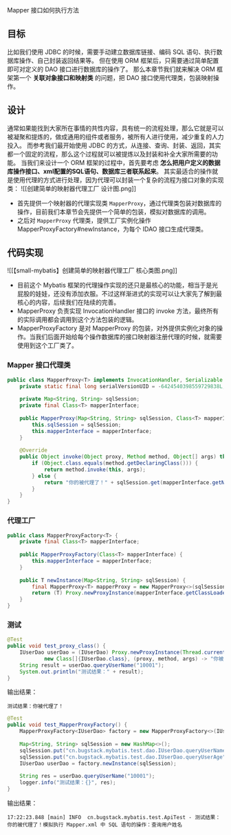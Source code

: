Mapper 接口如何执行方法
## 目标
比如我们使用 JDBC 的时候，需要手动建立数据库链接、编码 SQL 语句、执行数据库操作、自己封装返回结果等。
但在使用 ORM 框架后，只需要通过简单配置即可对定义的 DAO 接口进行数据库的操作了。
那么本章节我们就来解决 ORM 框架第一个 **关联对象接口和映射类** 的问题，把 DAO 接口使用代理类，包装映射操作。
## 设计
通常如果能找到大家所在事情的共性内容，具有统一的流程处理，那么它就是可以被凝聚和提炼的，做成通用的组件或者服务，被所有人进行使用，减少重复的人力投入。
而参考我们最开始使用 JDBC 的方式，从连接、查询、封装、返回，其实都一个固定的流程，那么这个过程就可以被提炼以及封装和补全大家所需要的功能。
当我们来设计一个 ORM 框架的过程中，首先要考虑 **怎么把用户定义的数据库操作接口、xml配置的SQL语句、数据库三者联系起来**。
其实最适合的操作就是使用代理的方式进行处理，因为代理可以封装一个复杂的流程为接口对象的实现类：
![[创建简单的映射器代理工厂 设计图.png]]


- 首先提供一个映射器的代理实现类 `MapperProxy`，通过代理类包装对数据库的操作，目前我们本章节会先提供一个简单的包装，模拟对数据库的调用。
- 之后对 `MapperProxy` 代理类，提供工厂实例化操作 MapperProxyFactory#newInstance，为每个 IDAO 接口生成代理类。
## 代码实现
![[【small-mybatis】创建简单的映射器代理工厂 核心类图.png]]
- 目前这个 Mybatis 框架的代理操作实现的还只是最核心的功能，相当于是光屁股的娃娃，还没有添加衣服。不过这样渐进式的实现可以让大家先了解到最核心的内容，后续我们在陆续的完善。
- MapperProxy 负责实现 InvocationHandler 接口的 invoke 方法，最终所有的实际调用都会调用到这个方法包装的逻辑。
- MapperProxyFactory 是对 MapperProxy 的包装，对外提供实例化对象的操作。当我们后面开始给每个操作数据库的接口映射器注册代理的时候，就需要使用到这个工厂类了。
###  Mapper 接口代理类
```java
public class MapperProxy<T> implements InvocationHandler, Serializable {  
    private static final long serialVersionUID = -6424540398559729838L;  
  
    private Map<String, String> sqlSession;  
    private final Class<T> mapperInterface;  
  
    public MapperProxy(Map<String, String> sqlSession, Class<T> mapperInterface) {  
        this.sqlSession = sqlSession;  
        this.mapperInterface = mapperInterface;  
    }  
  
    @Override  
    public Object invoke(Object proxy, Method method, Object[] args) throws Throwable {  
        if (Object.class.equals(method.getDeclaringClass())) {  
            return method.invoke(this, args);  
        } else {  
            return "你的被代理了！" + sqlSession.get(mapperInterface.getName() + "." + method.getName());  
        }  
    }  
}
```
### 代理工厂
```java
public class MapperProxyFactory<T> {  
    private final Class<T> mapperInterface;  
  
    public MapperProxyFactory(Class<T> mapperInterface) {  
        this.mapperInterface = mapperInterface;  
    }  
  
    public T newInstance(Map<String, String> sqlSession) {  
        final MapperProxy<T> mapperProxy = new MapperProxy<>(sqlSession, mapperInterface);  
        return (T) Proxy.newProxyInstance(mapperInterface.getClassLoader(), new Class[]{mapperInterface}, mapperProxy);  
    }  
}
```
### 测试
```java
@Test  
public void test_proxy_class() {  
    IUserDao userDao = (IUserDao) Proxy.newProxyInstance(Thread.currentThread().getContextClassLoader(),   
            new Class[]{IUserDao.class}, (proxy, method, args) -> "你被代理了！");  
    String result = userDao.queryUserName("10001");  
    System.out.println("测试结果：" + result);  
}
```
输出结果：
```
测试结果：你被代理了！
```

```java
@Test  
public void test_MapperProxyFactory() {  
    MapperProxyFactory<IUserDao> factory = new MapperProxyFactory<>(IUserDao.class);  
  
    Map<String, String> sqlSession = new HashMap<>();  
    sqlSession.put("cn.bugstack.mybatis.test.dao.IUserDao.queryUserName", "模拟执行 Mapper.xml 中 SQL 语句的操作：查询用户姓名");  
    sqlSession.put("cn.bugstack.mybatis.test.dao.IUserDao.queryUserAge", "模拟执行 Mapper.xml 中 SQL 语句的操作：查询用户年龄");  
    IUserDao userDao = factory.newInstance(sqlSession);  
  
    String res = userDao.queryUserName("10001");  
    logger.info("测试结果：{}", res);  
}
```
输出结果：
```
17:22:23.848 [main] INFO  cn.bugstack.mybatis.test.ApiTest - 测试结果：你的被代理了！模拟执行 Mapper.xml 中 SQL 语句的操作：查询用户姓名
```
